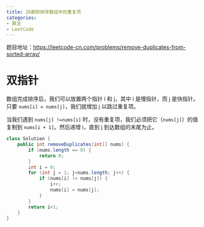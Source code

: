 ```yaml
---
title: 26删除排序数组中的重复项
categories: 
- 算法
- LeetCode
---
```


题目地址：https://leetcode-cn.com/problems/remove-duplicates-from-sorted-array/

# 双指针

数组完成排序后，我们可以放置两个指针 i 和 j，其中 i 是慢指针，而 j 是快指针。只要 `nums[i] = nums[j]`，我们就增加 j 以跳过重复项。

当我们遇到 `nums[j] !=nums[i]` 时，没有重复项，我们必须把它（`nums[j]`）的值复制到 `nums[i + 1]`。然后递增 i，直到 j 到达数组的末尾为止。

```java
class Solution {
    public int removeDuplicates(int[] nums) {
        if (nums.length == 0) {
            return 0;
        }
        int i = 0;
        for (int j = 1; j<nums.length; j++) {
            if (nums[i] != nums[j]) {
                i++;
                nums[i] = nums[j];
            }
        }
        return i+1;
    }
}
```

